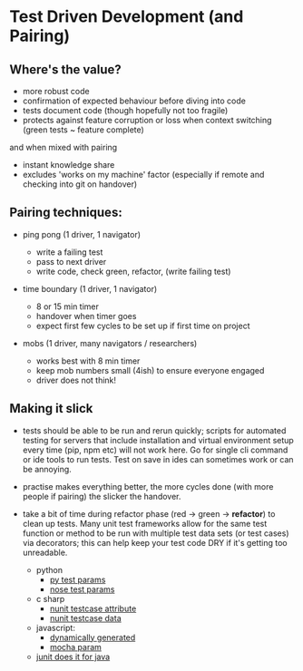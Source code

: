 # **T**est **D**riven **D**evelopment (and Pairing)

## Where's the value?

- more robust code
- confirmation of expected behaviour before diving into code
- tests document code (though hopefully not too fragile)
- protects against feature corruption or loss when context switching (green tests ~ feature complete)

and when mixed with pairing
- instant knowledge share
- excludes 'works on my machine' factor (especially if remote and checking into git on handover)

## Pairing techniques:

- ping pong (1 driver, 1 navigator)
  - write a failing test
  - pass to next driver
  - write code, check green, refactor, (write failing test)

- time boundary (1 driver, 1 navigator)
  - 8 or 15 min timer
  - handover when timer goes
  - expect first few cycles to be set up if first time on project

- mobs (1 driver, many navigators / researchers)
  - works best with 8 min timer
  - keep mob numbers small (4ish) to ensure everyone engaged
  - driver does not think!

## Making it slick

- tests should be able to be run and rerun quickly; scripts for automated testing for servers that include installation and virtual environment setup every time (pip, npm etc) will not work here. Go for single cli command or ide tools to run tests. Test on save in ides can sometimes work or can be annoying.

- practise makes everything better, the more cycles done (with more people if pairing) the slicker the handover.

- take a bit of time during refactor phase (red -> green -> **refactor**) to clean up tests. Many unit test frameworks allow for the same test function or method to be run with multiple test data sets (or test cases) via decorators; this can help keep your test code DRY if it's getting too unreadable.
  - python
    - [py test params](https://docs.pytest.org/en/latest/parametrize.html)
    - [nose test params](https://github.com/wolever/parameterized)
  - c sharp
    - [nunit testcase attribute](https://github.com/nunit/docs/wiki/TestCase-Attribute)
    - [nunit testcase data](https://github.com/nunit/docs/wiki/TestCaseData)
  - javascript:
    - [dynamically generated](https://mochajs.org/#dynamically-generating-tests)
    - [mocha param](https://github.com/mikejsdev/mocha-param)
  - [junit does it for java](https://github.com/junit-team/junit4/wiki/Parameterized-tests)



